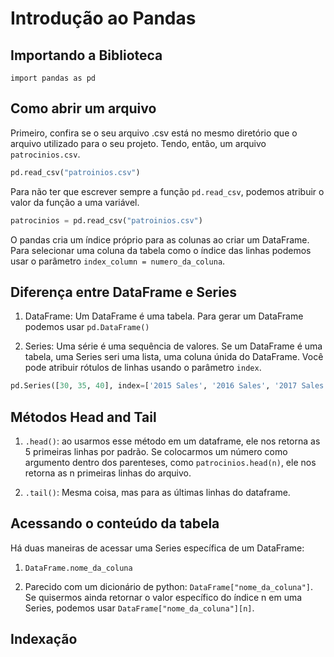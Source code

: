 # Introdução ao Pandas
## Importando a Biblioteca

`import pandas as pd`

## Como abrir um arquivo

Primeiro, confira se o seu arquivo .csv está no mesmo diretório que o arquivo utilizado para o seu projeto. Tendo, então, um arquivo `patrocinios.csv`.

```python
pd.read_csv("patroinios.csv")
```
Para não ter que escrever sempre a função `pd.read_csv`, podemos atribuir o valor da função a uma variável.

```python
patrocinios = pd.read_csv("patroinios.csv")
```

O pandas cria um índice próprio para as colunas ao criar um DataFrame. Para selecionar uma coluna da tabela como o índice das linhas podemos usar o parâmetro `index_column = numero_da_coluna`.

## Diferença entre DataFrame e Series

1. DataFrame: Um DataFrame é uma tabela. Para gerar um DataFrame podemos usar `pd.DataFrame()`
  
2. Series: Uma série é uma sequência de valores. Se um DataFrame é uma tabela, uma Series seri uma lista, uma coluna únida do DataFrame. Você pode atribuir rótulos de linhas usando o parâmetro `index`.

```python
pd.Series([30, 35, 40], index=['2015 Sales', '2016 Sales', '2017 Sales'], name='Product A')
```


## Métodos Head and Tail

1. `.head()`: ao usarmos esse método em um dataframe, ele nos retorna as 5 primeiras linhas por padrão. Se colocarmos um número como argumento dentro dos parenteses, como `patrocinios.head(n)`,  ele nos retorna as n primeiras linhas do arquivo.
   
2. `.tail()`: Mesma coisa, mas para as últimas linhas do dataframe.

## Acessando o conteúdo da tabela

Há duas maneiras de acessar uma Series específica de um DataFrame:

1. `DataFrame.nome_da_coluna`

2. Parecido com um dicionário de python: `DataFrame["nome_da_coluna"]`. Se quisermos ainda retornar o valor específico do índice n em uma Series, podemos usar `DataFrame["nome_da_coluna"][n]`.

## Indexação






